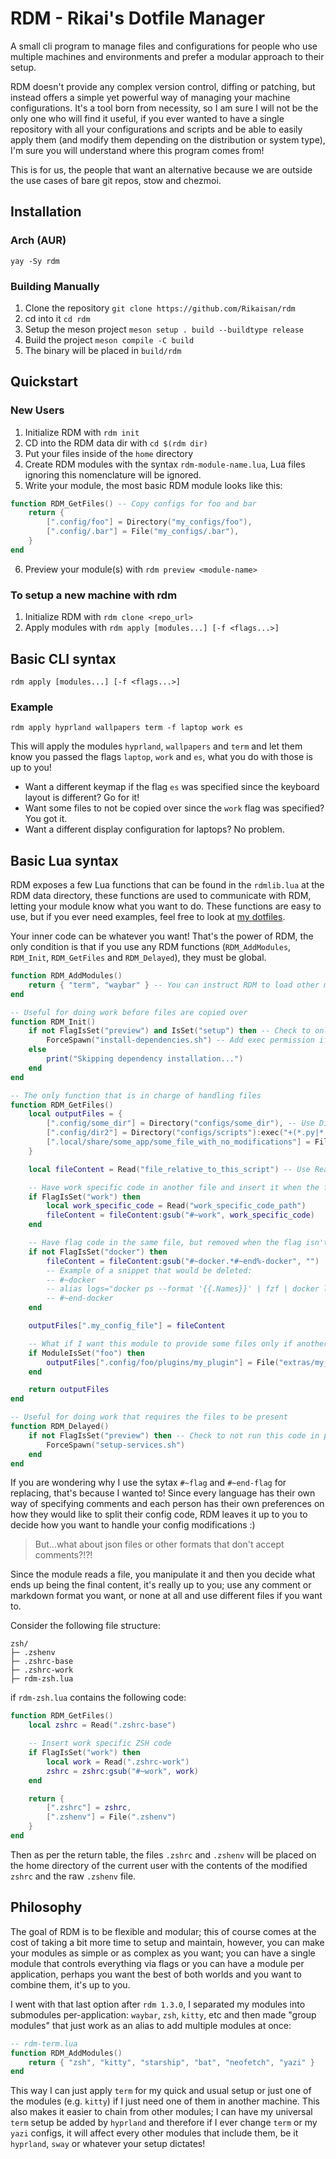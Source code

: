 # RDM - Rikai's Dotfile Manager
A small cli program to manage files and configurations for people who use multiple machines and environments and prefer a modular approach to their setup.

RDM doesn't provide any complex version control, diffing or patching, but instead offers a simple yet powerful way of managing your machine configurations.
It's a tool born from necessity, so I am sure I will not be the only one who will find it useful, if you ever wanted to have a single repository with all your configurations and scripts and be able to easily apply them (and modify them depending on the distribution or system type), I'm sure you will understand where this program comes from!

This is for us, the people that want an alternative because we are outside the use cases of bare git repos, stow and chezmoi.

## Installation
### Arch (AUR)
`yay -Sy rdm`
### Building Manually
1. Clone the repository `git clone https://github.com/Rikaisan/rdm`
2. cd into it `cd rdm`
3. Setup the meson project `meson setup . build --buildtype release`
4. Build the project `meson compile -C build`
5. The binary will be placed in `build/rdm`

## Quickstart
### New Users
1. Initialize RDM with `rdm init`
2. CD into the RDM data dir with `cd $(rdm dir)`
3. Put your files inside of the `home` directory
4. Create RDM modules with the syntax `rdm-module-name.lua`, Lua files ignoring this nomenclature will be ignored.
5. Write your module, the most basic RDM module looks like this:
```lua
function RDM_GetFiles() -- Copy configs for foo and bar
    return {
        [".config/foo"] = Directory("my_configs/foo"),
        [".config/.bar"] = File("my_configs/.bar"),
    }
end
```
6. Preview your module(s) with `rdm preview <module-name>`
### To setup a new machine with rdm
1. Initialize RDM with `rdm clone <repo_url>`
2. Apply modules with `rdm apply [modules...] [-f <flags...>]`

## Basic CLI syntax
`rdm apply [modules...] [-f <flags...>]`
### Example
`rdm apply hyprland wallpapers term -f laptop work es`

This will apply the modules `hyprland`, `wallpapers` and `term` and let them know you passed the flags `laptop`, `work` and `es`, what you do with those is up to you!

- Want a different keymap if the flag `es` was specified since the keyboard layout is different? Go for it!
- Want some files to not be copied over since the `work` flag was specified? You got it.
- Want a different display configuration for laptops? No problem.

## Basic Lua syntax
RDM exposes a few Lua functions that can be found in the `rdmlib.lua` at the RDM data directory, these functions are used to communicate with RDM, letting your module know what you want to do.
These functions are easy to use, but if you ever need examples, feel free to look at [my dotfiles](<https://github.com/Rikaisan/dotfiles>).

Your inner code can be whatever you want! That's the power of RDM, the only condition is that if you use any RDM functions (`RDM_AddModules`, `RDM_Init`, `RDM_GetFiles` and `RDM_Delayed`), they must be global.

```lua
function RDM_AddModules()
    return { "term", "waybar" } -- You can instruct RDM to load other modules, useful if you want to be able to apply them separately or as part of another module for convenience
end

-- Useful for doing work before files are copied over
function RDM_Init()
    if not FlagIsSet("preview") and IsSet("setup") then -- Check to only run this code  when not in preview mode and if the module or flag `setup` was passed
        ForceSpawn("install-dependencies.sh") -- Add exec permission if not present, then execute the file
    else
        print("Skipping dependency installation...")
    end
end

-- The only function that is in charge of handling files
function RDM_GetFiles()
    local outputFiles = {
        [".config/some_dir"] = Directory("configs/some_dir"), -- Use Directory to copy entire directories at once
        [".config/dir2"] = Directory("configs/scripts"):exec("+(*.py|*.sh)"), -- Make some files executable if they match a pattern, extended patterns supported! see fnmatch(3)
        [".local/share/some_app/some_file_with_no_modifications"] = File("files/raw_file"), -- Use File to copy non-text files or files that you don't intend to modify
    }

    local fileContent = Read("file_relative_to_this_script") -- Use Read when you intend to modify the file contents

    -- Have work specific code in another file and insert it when the flag is set
    if FlagIsSet("work") then
        local work_specific_code = Read("work_specific_code_path")
        fileContent = fileContent:gsub("#~work", work_specific_code)
    end

    -- Have flag code in the same file, but removed when the flag isn't set
    if not FlagIsSet("docker") then
        fileContent = fileContent:gsub("#~docker.*#~end%-docker", "")
        -- Example of a snippet that would be deleted:
        -- #~docker
        -- alias logs="docker ps --format '{{.Names}}' | fzf | docker logs -f"
        -- #~end-docker
    end

    outputFiles[".my_config_file"] = fileContent

    -- What if I want this module to provide some files only if another module is also being applied? You got it!
    if ModuleIsSet("foo") then
        outputFiles[".config/foo/plugins/my_plugin"] = File("extras/my_plugin"):exec() -- Both File and Read also support :exec() to mark them as executable, even after modification
    end

    return outputFiles
end

-- Useful for doing work that requires the files to be present
function RDM_Delayed()
    if not FlagIsSet("preview") then -- Check to not run this code in preview mode
        ForceSpawn("setup-services.sh")
    end
end
```

If you are wondering why I use the sytax `#~flag` and `#~end-flag` for replacing, that's because I wanted to! Since every language has their own way of specifying comments and each person has their own preferences on how they would like to split their config code, RDM leaves it up to you to decide how you want to handle your config modifications :)

> But...what about json files or other formats that don't accept comments?!?!
> 
Since the module reads a file, you manipulate it and then you decide what ends up being the final content, it's really up to you; use any comment or markdown format you want, or none at all and use different files if you want to.

Consider the following file structure:
```
zsh/
├─ .zshenv
├─ .zshrc-base
├─ .zshrc-work
├─ rdm-zsh.lua
```
if `rdm-zsh.lua` contains the following code:
```lua
function RDM_GetFiles()
    local zshrc = Read(".zshrc-base")

    -- Insert work specific ZSH code
    if FlagIsSet("work") then
        local work = Read(".zshrc-work")
        zshrc = zshrc:gsub("#~work", work)
    end

    return {
        [".zshrc"] = zshrc,
        [".zshenv"] = File(".zshenv")
    }
end
```
Then as per the return table, the files `.zshrc` and `.zshenv` will be placed on the home directory of the current user with the contents of the modified `zshrc` and the raw `.zshenv` file.

## Philosophy
The goal of RDM is to be flexible and modular; this of course comes at the cost of taking a bit more time to setup and maintain, however, you can make your modules as simple or as complex as you want; you can have a single module that controls everything via flags or you can have a module per application, perhaps you want the best of both worlds and you want to combine them, it's up to you.

I went with that last option after `rdm 1.3.0`, I separated my modules into submodules per-application: `waybar`, `zsh`, `kitty`, etc and then made "group modules" that just work as an alias to add multiple modules at once:
```lua
-- rdm-term.lua
function RDM_AddModules()
    return { "zsh", "kitty", "starship", "bat", "neofetch", "yazi" }
end
```
This way I can just apply `term` for my quick and usual setup or just one of the modules (e.g. `kitty`) if I just need one of them in another machine. This also makes it easier to chain from other modules; I can have my universal `term` setup be added by `hyprland` and therefore if I ever change `term` or my `yazi` configs, it will affect every other modules that include them, be it `hyprland`, `sway` or whatever your setup dictates!